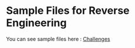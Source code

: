 # Sample Files for Reverse Engineering
You can see sample files here :
[Challenges](https://github.com/k0ttsin/reverse-engineering/tree/main/Challenges)
